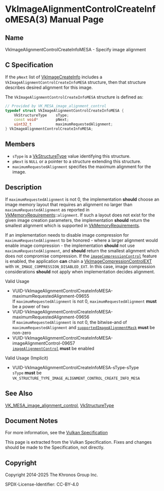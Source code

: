 # VkImageAlignmentControlCreateInfoMESA(3) Manual Page

## Name

VkImageAlignmentControlCreateInfoMESA - Specify image alignment



## [](#_c_specification)C Specification

If the `pNext` list of [VkImageCreateInfo](https://registry.khronos.org/vulkan/specs/latest/man/html/VkImageCreateInfo.html) includes a `VkImageAlignmentControlCreateInfoMESA` structure, then that structure describes desired alignment for this image.

The `VkImageAlignmentControlCreateInfoMESA` structure is defined as:

```c++
// Provided by VK_MESA_image_alignment_control
typedef struct VkImageAlignmentControlCreateInfoMESA {
    VkStructureType    sType;
    const void*        pNext;
    uint32_t           maximumRequestedAlignment;
} VkImageAlignmentControlCreateInfoMESA;
```

## [](#_members)Members

- `sType` is a [VkStructureType](https://registry.khronos.org/vulkan/specs/latest/man/html/VkStructureType.html) value identifying this structure.
- `pNext` is `NULL` or a pointer to a structure extending this structure.
- `maximumRequestedAlignment` specifies the maximum alignment for the image.

## [](#_description)Description

If `maximumRequestedAlignment` is not 0, the implementation **should** choose an image memory layout that requires an alignment no larger than `maximumRequestedAlignment` as reported in [VkMemoryRequirements](https://registry.khronos.org/vulkan/specs/latest/man/html/VkMemoryRequirements.html)::`alignment`. If such a layout does not exist for the given image creation parameters, the implementation **should** return the smallest alignment which is supported in [VkMemoryRequirements](https://registry.khronos.org/vulkan/specs/latest/man/html/VkMemoryRequirements.html).

If an implementation needs to disable image compression for `maximumRequestedAlignment` to be honored - where a larger alignment would enable image compression - the implementation **should** not use `maximumRequestedAlignment`, and **should** return the smallest alignment which does not compromise compression. If the [`imageCompressionControl`](https://registry.khronos.org/vulkan/specs/latest/html/vkspec.html#features-imageCompressionControl) feature is enabled, the application **can** chain a [VkImageCompressionControlEXT](https://registry.khronos.org/vulkan/specs/latest/man/html/VkImageCompressionControlEXT.html) with `VK_IMAGE_COMPRESSION_DISABLED_EXT`. In this case, image compression considerations **should** not apply when implementation decides alignment.

Valid Usage

- [](#VUID-VkImageAlignmentControlCreateInfoMESA-maximumRequestedAlignment-09655)VUID-VkImageAlignmentControlCreateInfoMESA-maximumRequestedAlignment-09655  
  If `maximumRequestedAlignment` is not 0, `maximumRequestedAlignment` **must** be a power of two
- [](#VUID-VkImageAlignmentControlCreateInfoMESA-maximumRequestedAlignment-09656)VUID-VkImageAlignmentControlCreateInfoMESA-maximumRequestedAlignment-09656  
  If `maximumRequestedAlignment` is not 0, the bitwise-and of `maximumRequestedAlignment` and [`supportedImageAlignmentMask`](https://registry.khronos.org/vulkan/specs/latest/html/vkspec.html#limits-supportedImageAlignmentMask) **must** be non-zero
- [](#VUID-VkImageAlignmentControlCreateInfoMESA-imageAlignmentControl-09657)VUID-VkImageAlignmentControlCreateInfoMESA-imageAlignmentControl-09657  
  [`imageAlignmentControl`](https://registry.khronos.org/vulkan/specs/latest/html/vkspec.html#features-imageAlignmentControl) **must** be enabled

Valid Usage (Implicit)

- [](#VUID-VkImageAlignmentControlCreateInfoMESA-sType-sType)VUID-VkImageAlignmentControlCreateInfoMESA-sType-sType  
  `sType` **must** be `VK_STRUCTURE_TYPE_IMAGE_ALIGNMENT_CONTROL_CREATE_INFO_MESA`

## [](#_see_also)See Also

[VK\_MESA\_image\_alignment\_control](https://registry.khronos.org/vulkan/specs/latest/man/html/VK_MESA_image_alignment_control.html), [VkStructureType](https://registry.khronos.org/vulkan/specs/latest/man/html/VkStructureType.html)

## [](#_document_notes)Document Notes

For more information, see the [Vulkan Specification](https://registry.khronos.org/vulkan/specs/latest/html/vkspec.html#VkImageAlignmentControlCreateInfoMESA)

This page is extracted from the Vulkan Specification. Fixes and changes should be made to the Specification, not directly.

## [](#_copyright)Copyright

Copyright 2014-2025 The Khronos Group Inc.

SPDX-License-Identifier: CC-BY-4.0